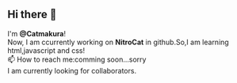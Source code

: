 ## Hi there 👋
I'm **@Catmakura**!\
Now, I am ccurrently working on **NitroCat** in github.So,I am learning html,javascript and css!\
📫 How to reach me:comming soon...sorry\
I am currently looking for collaborators.


<!--
**Catmakura/Catmakura** is a ✨ _special_ ✨ repository because its `README.md` (this file) appears on your GitHub profile.

Here are some ideas to get you started:

- 🔭 I’m currently working on ...
- 🌱 I’m currently learning ...
- 👯 I’m looking to collaborate on ...
- 🤔 I’m looking for help with ...
- 💬 Ask me about ...
- 📫 How to reach me: ...
- 😄 Pronouns: ...
- ⚡ Fun fact: ...
-->
